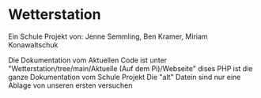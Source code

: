 # Wetterstation
Ein Schule Projekt von: Jenne Semmling, Ben Kramer, Miriam Konawaltschuk

Die Dokumentation vom Aktuellen Code ist unter "Wetterstation/tree/main/Aktuelle (Auf dem Pi)/Webseite" dises PHP ist die ganze Dokumentation vom Schule Projekt
Die "alt" Datein sind nur eine Ablage von unseren ersten versuchen 
